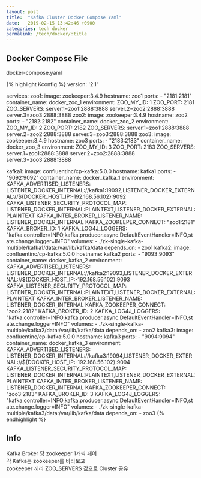 ```yaml
---
layout: post
title:  "Kafka Cluster Docker Compose Yaml"
date:   2019-02-15 13:42:46 +0900
categories: tech docker
permalink: /tech/docker/:title
---
```


<h2>
Docker Compose File
</h2>

docker-compose.yaml

{% highlight Kconfig %}
version: '2.1'

services:
  zoo1:
    image: zookeeper:3.4.9
    hostname: zoo1
    ports:
      - "2181:2181"
    container_name: docker_zoo_1
    environment:
        ZOO_MY_ID: 1
        ZOO_PORT: 2181
        ZOO_SERVERS: server.1=zoo1:2888:3888 server.2=zoo2:2888:3888 server.3=zoo3:2888:3888
  zoo2:
    image: zookeeper:3.4.9
    hostname: zoo2
    ports:
      - "2182:2182"
    container_name: docker_zoo_2
    environment:
        ZOO_MY_ID: 2
        ZOO_PORT: 2182
        ZOO_SERVERS: server.1=zoo1:2888:3888 server.2=zoo2:2888:3888 server.3=zoo3:2888:3888
  zoo3:
    image: zookeeper:3.4.9
    hostname: zoo3
    ports:
      - "2183:2183"
    container_name: docker_zoo_3
    environment:
        ZOO_MY_ID: 3
        ZOO_PORT: 2183
        ZOO_SERVERS: server.1=zoo1:2888:3888 server.2=zoo2:2888:3888 server.3=zoo3:2888:3888
		
  kafka1:
    image: confluentinc/cp-kafka:5.0.0
    hostname: kafka1
    ports:
      - "9092:9092"
    container_name: docker_kafka_1
    environment:
      KAFKA_ADVERTISED_LISTENERS: LISTENER_DOCKER_INTERNAL://kafka1:19092,LISTENER_DOCKER_EXTERNAL://${DOCKER_HOST_IP:-192.168.56.102}:9092
      KAFKA_LISTENER_SECURITY_PROTOCOL_MAP: LISTENER_DOCKER_INTERNAL:PLAINTEXT,LISTENER_DOCKER_EXTERNAL:PLAINTEXT
      KAFKA_INTER_BROKER_LISTENER_NAME: LISTENER_DOCKER_INTERNAL
      KAFKA_ZOOKEEPER_CONNECT: "zoo1:2181"
      KAFKA_BROKER_ID: 1
      KAFKA_LOG4J_LOGGERS: "kafka.controller=INFO,kafka.producer.async.DefaultEventHandler=INFO,state.change.logger=INFO"
    volumes:
      - ./zk-single-kafka-multiple/kafka1/data:/var/lib/kafka/data
    depends_on:
      - zoo1
  kafka2:
    image: confluentinc/cp-kafka:5.0.0
    hostname: kafka2
    ports:
      - "9093:9093"
    container_name: docker_kafka_2
    environment:
      KAFKA_ADVERTISED_LISTENERS: LISTENER_DOCKER_INTERNAL://kafka2:19093,LISTENER_DOCKER_EXTERNAL://${DOCKER_HOST_IP:-192.168.56.102}:9093
      KAFKA_LISTENER_SECURITY_PROTOCOL_MAP: LISTENER_DOCKER_INTERNAL:PLAINTEXT,LISTENER_DOCKER_EXTERNAL:PLAINTEXT
      KAFKA_INTER_BROKER_LISTENER_NAME: LISTENER_DOCKER_INTERNAL
      KAFKA_ZOOKEEPER_CONNECT: "zoo2:2182"
      KAFKA_BROKER_ID: 2
      KAFKA_LOG4J_LOGGERS: "kafka.controller=INFO,kafka.producer.async.DefaultEventHandler=INFO,state.change.logger=INFO"
    volumes:
      - ./zk-single-kafka-multiple/kafka2/data:/var/lib/kafka/data
    depends_on:
      - zoo2
  kafka3:
    image: confluentinc/cp-kafka:5.0.0
    hostname: kafka3
    ports:
      - "9094:9094"
    container_name: docker_kafka_3
    environment:
      KAFKA_ADVERTISED_LISTENERS: LISTENER_DOCKER_INTERNAL://kafka3:19094,LISTENER_DOCKER_EXTERNAL://${DOCKER_HOST_IP:-192.168.56.102}:9094
      KAFKA_LISTENER_SECURITY_PROTOCOL_MAP: LISTENER_DOCKER_INTERNAL:PLAINTEXT,LISTENER_DOCKER_EXTERNAL:PLAINTEXT
      KAFKA_INTER_BROKER_LISTENER_NAME: LISTENER_DOCKER_INTERNAL
      KAFKA_ZOOKEEPER_CONNECT: "zoo3:2183"
      KAFKA_BROKER_ID: 3
      KAFKA_LOG4J_LOGGERS: "kafka.controller=INFO,kafka.producer.async.DefaultEventHandler=INFO,state.change.logger=INFO"
    volumes:
      - ./zk-single-kafka-multiple/kafka3/data:/var/lib/kafka/data
    depends_on:
      - zoo3
{% endhighlight %}

<h2>
Info
</h2>

Kafka Broker 당 zookeeper 1개씩 페어 <br/>
각 Kafka는 zookeeper를 바라보고 <br/>
zookeeper 끼리 ZOO_SERVERS 값으로 Cluster 공유

